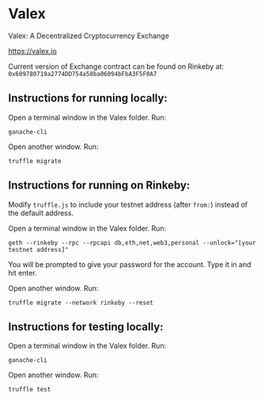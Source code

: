 # Valex
Valex: A Decentralized Cryptocurrency Exchange

https://valex.io

Current version of Exchange contract can be found on Rinkeby at: `0x609780719a2774DD754a58ba06094bFbA3F5F0A7`

## Instructions for running locally:

Open a terminal window in the Valex folder. Run:

```
ganache-cli
```

Open another window. Run:

```
truffle migrate
```

## Instructions for running on Rinkeby:


Modify `truffle.js` to include your testnet address (after `from:`) instead of the default address.

Open a terminal window in the Valex folder. Run:

```
geth --rinkeby --rpc --rpcapi db,eth,net,web3,personal --unlock="[your testnet address]"
```
You will be prompted to give your password for the account. Type it in and hit enter.

Open another window. Run:
```
truffle migrate --network rinkeby --reset
```

## Instructions for testing locally:

Open a terminal window in the Valex folder. Run:

```
ganache-cli
```

Open another window. Run:

```
truffle test
```
